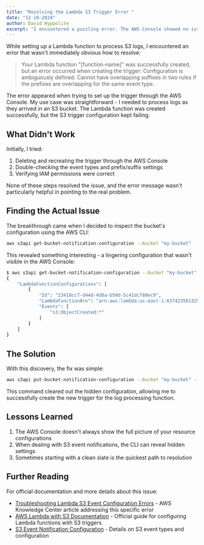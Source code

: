 ```yaml
---
title: "Resolving the Lambda S3 Trigger Error "
date: "12-10-2024"
author: David Hyppolite
excerpt: "I encountered a puzzling error. The AWS Console showed no issues"
---
```

While setting up a Lambda function to process S3 logs, I encountered an error that wasn't immediately obvious how to resolve:

> Your Lambda function "[function-name]" was successfully created, but an error occurred when creating the trigger: Configuration is ambiguously defined. Cannot have overlapping suffixes in two rules if the prefixes are overlapping for the same event type.

The error appeared when trying to set up the trigger through the AWS Console. My use case was straightforward - I needed to process logs as they arrived in an S3 bucket. The Lambda function was created successfully, but the S3 trigger configuration kept failing.

## What Didn't Work

Initially, I tried:

1. Deleting and recreating the trigger through the AWS Console
2. Double-checking the event types and prefix/suffix settings
3. Verifying IAM permissions were correct

None of these steps resolved the issue, and the error message wasn't particularly helpful in pointing to the real problem.

## Finding the Actual Issue

The breakthrough came when I decided to inspect the bucket's configuration using the AWS CLI:

```bash
aws s3api get-bucket-notification-configuration --bucket "my-bucket"
```

This revealed something interesting - a lingering configuration that wasn't visible in the AWS Console:

```bash
$ aws s3api get-bucket-notification-configuration --bucket "my-bucket"
{
    "LambdaFunctionConfigurations": [
        {
            "Id": "23410cc7-d44d-4d8a-b50d-5c41dcf80ec9",
            "LambdaFunctionArn": "arn:aws:lambda:us-east-1:637423581329:function:ingest_s3logs",
            "Events": [
                "s3:ObjectCreated:*"
            ]
        }
    ]
}
```

## The Solution

With this discovery, the fix was simple:

```bash
aws s3api put-bucket-notification-configuration --bucket "my-bucket" --notification-configuration '{}'
```

This command cleared out the hidden configuration, allowing me to successfully create the new trigger for the log processing function.

## Lessons Learned

1. The AWS Console doesn't always show the full picture of your resource configurations
2. When dealing with S3 event notifications, the CLI can reveal hidden settings
3. Sometimes starting with a clean slate is the quickest path to resolution

## Further Reading

For official documentation and more details about this issue:

- [Troubleshooting Lambda S3 Event Configuration Errors](https://repost.aws/knowledge-center/lambda-s3-event-configuration-error) - AWS Knowledge Center article addressing this specific error
- [AWS Lambda with S3 Documentation](https://docs.aws.amazon.com/lambda/latest/dg/with-s3.html) - Official guide for configuring Lambda functions with S3 triggers
- [S3 Event Notification Configuration](https://docs.aws.amazon.com/AmazonS3/latest/userguide/notification-how-to-event-types-and-destinations.html) - Details on S3 event types and configuration
